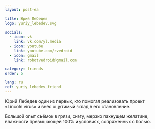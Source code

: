 ```yaml
---
layout: post-ea

title: Юрий Лебедев
logo: yuriy_lebedev.svg

socials:
  - icon: vk
    link: vk.com/yl.media
  - icon: youtube
    link: youtube.com/rvedroid
  - icon: gmail
    link: robotvedroid@gmail.com

category: friends
order: 5

lang: ru
ref: yuriy_lebedev_friend
---
```


Юрий Лебедев один из первых, кто помогал реализовать проект «Lincoln virus» и внёс ощутимый вклад в его становление.

Большой опыт съёмок в грязи, снегу, мерзко пахнущем желатине, влажности превышающей 100% и условиях, сопряженных с болью.
